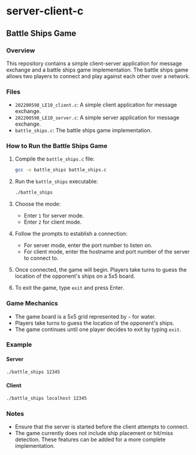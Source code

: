 # server-client-c

## Battle Ships Game

### Overview

This repository contains a simple client-server application for message exchange and a battle ships game implementation. The battle ships game allows two players to connect and play against each other over a network.

### Files

- `202200598_LE10_client.c`: A simple client application for message exchange.
- `202200598_LE10_server.c`: A simple server application for message exchange.
- `battle_ships.c`: The battle ships game implementation.

### How to Run the Battle Ships Game

1. Compile the `battle_ships.c` file:
   ```sh
   gcc -o battle_ships battle_ships.c
   ```

2. Run the `battle_ships` executable:
   ```sh
   ./battle_ships
   ```

3. Choose the mode:
   - Enter `1` for server mode.
   - Enter `2` for client mode.

4. Follow the prompts to establish a connection:
   - For server mode, enter the port number to listen on.
   - For client mode, enter the hostname and port number of the server to connect to.

5. Once connected, the game will begin. Players take turns to guess the location of the opponent's ships on a 5x5 board.

6. To exit the game, type `exit` and press Enter.

### Game Mechanics

- The game board is a 5x5 grid represented by `~` for water.
- Players take turns to guess the location of the opponent's ships.
- The game continues until one player decides to exit by typing `exit`.

### Example

#### Server
```sh
./battle_ships 12345
```

#### Client
```sh
./battle_ships localhost 12345
```

### Notes

- Ensure that the server is started before the client attempts to connect.
- The game currently does not include ship placement or hit/miss detection. These features can be added for a more complete implementation.
